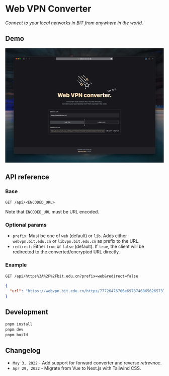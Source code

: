 # Web VPN Converter

_Connect to your local networks in BIT from anywhere in the world._

## Demo

[![screenshot](assets/screenshot.png)](https://webvpn.swo.moe)

## API reference

### Base

```http
GET /api/<ENCODED_URL>
```

Note that `ENCODED_URL` must be URL encoded.

### Optional params

- `prefix`: Must be one of `web` (default) or `lib`. Adds either `webvpn.bit.edu.cn` or `libvpn.bit.edu.cn` as prefix to the URL.
- `redirect`: Either `true` or `false` (default). If `true`, the client will be redirected to the converted/encrypted URL directly.

### Example

```http
GET /api/https%3A%2F%2Fbit.edu.cn?prefix=web&redirect=false
```

```json
{
  "url": "https://webvpn.bit.edu.cn/https/77726476706e69737468656265737421f2fe55d222347d1e7d06"
}
```

## Development

```bash
pnpm install
pnpm dev
pnpm build
```

## Changelog

- `May 3, 2022` - Add support for forward converter and reverse _retrevnoc_.
- `Apr 29, 2022` - Migrate from Vue to Next.js with Tailwind CSS.
